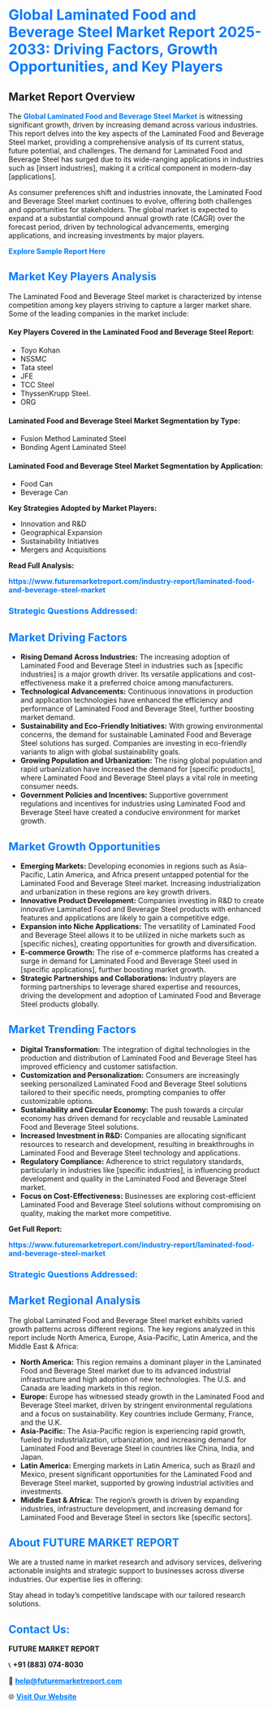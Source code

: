 <h1 style="color: #007BFF;">Global Laminated Food and Beverage Steel Market Report 2025-2033: Driving Factors, Growth Opportunities, and Key Players</h1>

<section id="overview">
<h2>Market Report Overview</h2>
<p>The <a href="https://www.futuremarketreport.com/industry-report/laminated-food-and-beverage-steel-market" style="color: #007BFF; text-decoration: none;"><strong>Global Laminated Food and Beverage Steel Market</strong></a> is witnessing significant growth, driven by increasing demand across various industries. This report delves into the key aspects of the Laminated Food and Beverage Steel market, providing a comprehensive analysis of its current status, future potential, and challenges. The demand for Laminated Food and Beverage Steel has surged due to its wide-ranging applications in industries such as [insert industries], making it a critical component in modern-day [applications].</p>
<p>As consumer preferences shift and industries innovate, the Laminated Food and Beverage Steel market continues to evolve, offering both challenges and opportunities for stakeholders. The global market is expected to expand at a substantial compound annual growth rate (CAGR) over the forecast period, driven by technological advancements, emerging applications, and increasing investments by major players.</p>
</section>

<section id="overview">
<p><a href="https://www.futuremarketreport.com/request-sample/reportId=50314" style="color: #007BFF; text-decoration: none;"><strong>Explore Sample Report Here</strong></a></p>
</section>

<section id="key-players">
<h2 style="color: #007BFF;">Market Key Players Analysis</h2>
<p>The Laminated Food and Beverage Steel market is characterized by intense competition among key players striving to capture a larger market share. Some of the leading companies in the market include:</p>
<h4>Key Players Covered in the Laminated Food and Beverage Steel Report:</h4>
<ul><li>Toyo Kohan</li><li>NSSMC</li><li>Tata steel</li><li>JFE</li><li>TCC Steel</li><li>ThyssenKrupp Steel.</li><li>ORG</li></ul>
<h4>Laminated Food and Beverage Steel Market Segmentation by Type:</h4>
<ul><li>Fusion Method Laminated Steel</li><li>Bonding Agent Laminated Steel</li></ul>

<h4>Laminated Food and Beverage Steel Market Segmentation by Application:</h4>
<ul><li>Food Can</li><li>Beverage Can</li></ul>
<p><strong>Key Strategies Adopted by Market Players:</strong></p>
<ul>
<li>Innovation and R&D</li>
<li>Geographical Expansion</li>
<li>Sustainability Initiatives</li>
<li>Mergers and Acquisitions</li>
</ul>
</section>

<section>
<p><strong>Read Full Analysis: </strong></p><a href="https://www.futuremarketreport.com/industry-report/laminated-food-and-beverage-steel-market" style="color: #007BFF; text-decoration: none;"><strong>https://www.futuremarketreport.com/industry-report/laminated-food-and-beverage-steel-market</strong></a>
<h3 style="color: #007BFF;">Strategic Questions Addressed:</h3>
</section>

<section id="driving-factors">
<h2 style="color: #007BFF;">Market Driving Factors</h2>
<ul>
<li><strong>Rising Demand Across Industries:</strong> The increasing adoption of Laminated Food and Beverage Steel in industries such as [specific industries] is a major growth driver. Its versatile applications and cost-effectiveness make it a preferred choice among manufacturers.</li>
<li><strong>Technological Advancements:</strong> Continuous innovations in production and application technologies have enhanced the efficiency and performance of Laminated Food and Beverage Steel, further boosting market demand.</li>
<li><strong>Sustainability and Eco-Friendly Initiatives:</strong> With growing environmental concerns, the demand for sustainable Laminated Food and Beverage Steel solutions has surged. Companies are investing in eco-friendly variants to align with global sustainability goals.</li>
<li><strong>Growing Population and Urbanization:</strong> The rising global population and rapid urbanization have increased the demand for [specific products], where Laminated Food and Beverage Steel plays a vital role in meeting consumer needs.</li>
<li><strong>Government Policies and Incentives:</strong> Supportive government regulations and incentives for industries using Laminated Food and Beverage Steel have created a conducive environment for market growth.</li>
</ul>
</section>

<section id="growth-opportunities">
<h2 style="color: #007BFF;">Market Growth Opportunities</h2>
<ul>
<li><strong>Emerging Markets:</strong> Developing economies in regions such as Asia-Pacific, Latin America, and Africa present untapped potential for the Laminated Food and Beverage Steel market. Increasing industrialization and urbanization in these regions are key growth drivers.</li>
<li><strong>Innovative Product Development:</strong> Companies investing in R&D to create innovative Laminated Food and Beverage Steel products with enhanced features and applications are likely to gain a competitive edge.</li>
<li><strong>Expansion into Niche Applications:</strong> The versatility of Laminated Food and Beverage Steel allows it to be utilized in niche markets such as [specific niches], creating opportunities for growth and diversification.</li>
<li><strong>E-commerce Growth:</strong> The rise of e-commerce platforms has created a surge in demand for Laminated Food and Beverage Steel used in [specific applications], further boosting market growth.</li>
<li><strong>Strategic Partnerships and Collaborations:</strong> Industry players are forming partnerships to leverage shared expertise and resources, driving the development and adoption of Laminated Food and Beverage Steel products globally.</li>
</ul>
</section>

<section id="trending-factors">
<h2 style="color: #007BFF;">Market Trending Factors</h2>
<ul>
<li><strong>Digital Transformation:</strong> The integration of digital technologies in the production and distribution of Laminated Food and Beverage Steel has improved efficiency and customer satisfaction.</li>
<li><strong>Customization and Personalization:</strong> Consumers are increasingly seeking personalized Laminated Food and Beverage Steel solutions tailored to their specific needs, prompting companies to offer customizable options.</li>
<li><strong>Sustainability and Circular Economy:</strong> The push towards a circular economy has driven demand for recyclable and reusable Laminated Food and Beverage Steel solutions.</li>
<li><strong>Increased Investment in R&D:</strong> Companies are allocating significant resources to research and development, resulting in breakthroughs in Laminated Food and Beverage Steel technology and applications.</li>
<li><strong>Regulatory Compliance:</strong> Adherence to strict regulatory standards, particularly in industries like [specific industries], is influencing product development and quality in the Laminated Food and Beverage Steel market.</li>
<li><strong>Focus on Cost-Effectiveness:</strong> Businesses are exploring cost-efficient Laminated Food and Beverage Steel solutions without compromising on quality, making the market more competitive.</li>
</ul>
</section>

<section>
<p><strong>Get Full Report: </strong></p><a href="https://www.futuremarketreport.com/industry-report/laminated-food-and-beverage-steel-market" style="color: #007BFF; text-decoration: none;"><strong>https://www.futuremarketreport.com/industry-report/laminated-food-and-beverage-steel-market</strong></a>
<h3 style="color: #007BFF;">Strategic Questions Addressed:</h3>
</section>


<section id="regional-analysis">
<h2 style="color: #007BFF;">Market Regional Analysis</h2>
<p>The global Laminated Food and Beverage Steel market exhibits varied growth patterns across different regions. The key regions analyzed in this report include North America, Europe, Asia-Pacific, Latin America, and the Middle East & Africa:</p>
<ul>
<li><strong>North America:</strong> This region remains a dominant player in the Laminated Food and Beverage Steel market due to its advanced industrial infrastructure and high adoption of new technologies. The U.S. and Canada are leading markets in this region.</li>
<li><strong>Europe:</strong> Europe has witnessed steady growth in the Laminated Food and Beverage Steel market, driven by stringent environmental regulations and a focus on sustainability. Key countries include Germany, France, and the U.K.</li>
<li><strong>Asia-Pacific:</strong> The Asia-Pacific region is experiencing rapid growth, fueled by industrialization, urbanization, and increasing demand for Laminated Food and Beverage Steel in countries like China, India, and Japan.</li>
<li><strong>Latin America:</strong> Emerging markets in Latin America, such as Brazil and Mexico, present significant opportunities for the Laminated Food and Beverage Steel market, supported by growing industrial activities and investments.</li>
<li><strong>Middle East & Africa:</strong> The region’s growth is driven by expanding industries, infrastructure development, and increasing demand for Laminated Food and Beverage Steel in sectors like [specific sectors].</li>
</ul>
</section>

<footer>
<h2 style="color: #007BFF;">About FUTURE MARKET REPORT</h2>
<p>We are a trusted name in market research and advisory services, delivering actionable insights and strategic support to businesses across diverse industries. Our expertise lies in offering:</p>

<p>Stay ahead in today’s competitive landscape with our tailored research solutions.</p>

<h2 style="color: #007BFF;">Contact Us:</h2>
<p><strong>FUTURE MARKET REPORT</strong></p>
<p>📞 <strong>+91 (883) 074-8030</strong></p>
<p>📧 <strong><a href="mailto:help@futuremarketreport.com" style="color: #007BFF;">help@futuremarketreport.com</a></strong></p>
<p>🌐 <strong><a href="https://www.futuremarketreport.com/" style="color: #007BFF;">Visit Our Website</a></strong></p>
</footer>